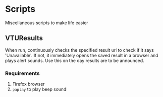 # Scripts

Miscellaneous scripts to make life easier

## VTUResults

When run, continuously checks the specified result url to check if it says 'Unavailable'. If not, it immediately opens the saved result in a browser and plays alert sounds. Use this on the day results are to be announced.

### Requirements
1. Firefox browser
2. ```paplay``` to play beep sound
